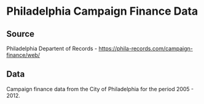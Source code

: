 # Philadelphia Campaign Finance Data

## Source

Philadelphia Departent of Records - https://phila-records.com/campaign-finance/web/

## Data

Campaign finance data from the City of Philadelphia for the period 2005 - 2012. 